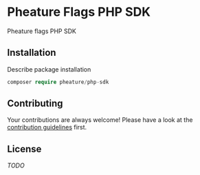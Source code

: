 # Pheature Flags PHP SDK

Pheature flags PHP SDK

## Installation

Describe package installation

```php
composer require pheature/php-sdk
```

## Contributing

Your contributions are always welcome! Please have a look at the [contribution guidelines](./CONTRIBUTING.md) first.

## License

*TODO*
